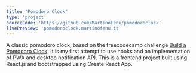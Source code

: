 ```yaml
---
title: "Pomodoro Clock"
type: 'project'
sourceCode: 'https://github.com/MartinoFenu/pomodoroclock'
livePreview: 'pomodoroclock.martinofenu.it'
---
```


A classic pomodoro clock, based on the freecodecamp challenge [Build a Pomodoro Clock](https://www.freecodecamp.org/learn/front-end-libraries/front-end-libraries-projects/build-a-pomodoro-clock). It is my first attempt to use hooks and an implementation of PWA and desktop notification API. This is a frontend project built using React.js and bootstrapped using Create React App.
